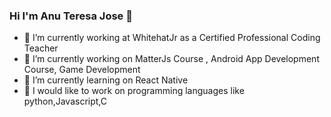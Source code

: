  ### Hi I'm Anu Teresa Jose 👋


- 🔭 I’m currently working at WhitehatJr as a Certified Professional Coding Teacher
- 🔭 I’m currently working on MatterJs Course , Android App Development Course, Game Development
- 🌱 I’m currently learning on React Native
- 🔭 I would like to work on programming languages like python,Javascript,C



